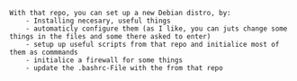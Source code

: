 	With that repo, you can set up a new Debian distro, by:
		- Installing necesary, useful things
		- automaticly configure them (as I like, you can juts change some things in the files and some there asked to enter)
		- setup up useful scripts from that repo and initialice most of them as commmands
		- initialice a firewall for some things
		- update the .bashrc-File with the from that repo
